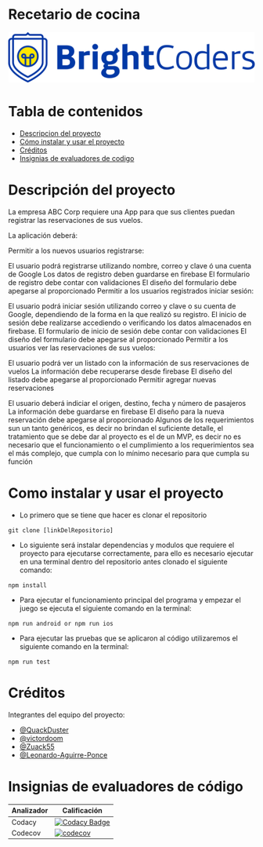 # Recetario de cocina

![BrightCoders Logo](img/logo.png)

# Tabla de contenidos

- [Descripcion del proyecto](#Descripción-del-proyecto)
- [Cómo instalar y usar el proyecto](#Como-instalar-y-usar-el-proyecto)
- [Créditos](#Créditos)
- [Insignias de evaluadores de codigo](#Insignias-de-evaluadores-de-código)

# Descripción del proyecto

La empresa ABC Corp requiere una App para que sus clientes puedan registrar las reservaciones de sus vuelos.

La aplicación deberá:

Permitir a los nuevos usuarios registrarse:

El usuario podrá registrarse utilizando nombre, correo y clave ó una cuenta de Google
Los datos de registro deben guardarse en firebase
El formulario de registro debe contar con validaciones
El diseño del formulario debe apegarse al proporcionado
Permitir a los usuarios registrados iniciar sesión:

El usuario podrá iniciar sesión utilizando correo y clave o su cuenta de Google, dependiendo de la forma en la que realizó su registro.
El inicio de sesión debe realizarse accediendo o verificando los datos almacenados en firebase.
El formulario de inicio de sesión debe contar con validaciones
El diseño del formulario debe apegarse al proporcionado
Permitir a los usuarios ver las reservaciones de sus vuelos:

El usuario podrá ver un listado con la información de sus reservaciones de vuelos
La información debe recuperarse desde firebase
El diseño del listado debe apegarse al proporcionado
Permitir agregar nuevas reservaciones

El usuario deberá indiciar el origen, destino, fecha y número de pasajeros
La información debe guardarse en firebase
El diseño para la nueva reservación debe apegarse al proporcionado
Algunos de los requerimientos sun un tanto genéricos, es decir no brindan el suficiente detalle, el tratamiento que se debe dar al proyecto es el de un MVP, es decir no es necesario que el funcionamiento o el cumplimiento a los requerimientos sea el más complejo, que cumpla con lo mínimo necesario para que cumpla su función

# Como instalar y usar el proyecto

- Lo primero que se tiene que hacer es clonar el repositorio

```
git clone [linkDelRepositorio]
```

- Lo siguiente será instalar dependencias y modulos que requiere el proyecto para ejecutarse correctamente, para ello es necesario ejecutar en una terminal dentro del repositorio antes clonado el siguiente comando:

```
npm install
```

- Para ejecutar el funcionamiento principal del programa y empezar el juego se ejecuta el siguiente comando en la terminal:

```
npm run android or npm run ios
```

- Para ejecutar las pruebas que se aplicaron al código utilizaremos el siguiente comando en la terminal:

```
npm run test
```

# Créditos

Integrantes del equipo del proyecto:

- [@QuackDuster](https://github.com/Quackduster)
- [@victordoom](https://github.com/victordoom)
- [@Zuack55](https://github.com/Zuack55)
- [@Leonardo-Aguirre-Ponce](https://github.com/Leonardo-Aguirre-Ponce)

# Insignias de evaluadores de código

| Analizador | Calificación                                                                                                                                                                                                                                                                                                                             |
| ---------- | ---------------------------------------------------------------------------------------------------------------------------------------------------------------------------------------------------------------------------------------------------------------------------------------------------------------------------------------- |
| Codacy     | [![Codacy Badge](https://app.codacy.com/project/badge/Grade/d48a10de9928414fa5c3f0b67d2b3407)](https://www.codacy.com/gh/BrightCoders-Institute/BCDIC22-RN-reservacion-vuelos-team4/dashboard?utm_source=github.com&utm_medium=referral&utm_content=BrightCoders-Institute/BCDIC22-RN-reservacion-vuelos-team4&utm_campaign=Badge_Grade) |
| Codecov    | [![codecov](https://codecov.io/gh/BrightCoders-Institute/BCDIC22-RN-reservacion-vuelos-team4/branch/master/graph/badge.svg?token=4qPLfJ6M7P)](https://codecov.io/gh/BrightCoders-Institute/BCDIC22-RN-reservacion-vuelos-team4) |
